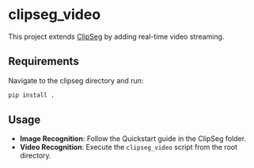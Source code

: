 # clipseg_video

This project extends [ClipSeg](https://github.com/timojl/clipseg) by adding real-time video streaming.

## Requirements
Navigate to the clipseg directory and run:
```bash
pip install .
```

## Usage
- **Image Recognition**: Follow the Quickstart guide in the ClipSeg folder.
- **Video Recognition**: Execute the `clipseg_video` script from the root directory.
